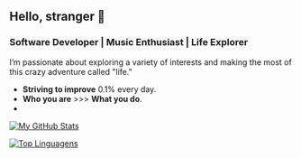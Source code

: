 ## Hello, stranger 👋

### Software Developer | Music Enthusiast | Life Explorer

I’m passionate about exploring a variety of interests and making the most of this crazy adventure called "life."

- **Striving to improve** 0.1% every day.
- **Who you are** >>> **What you do**.
- 
[![My GitHub Stats](https://github-readme-stats.vercel.app/api?username=blopawitt&show_icons=true&count_private=true&include_all_commits=true&title_color=0891b2&text_color=ffffff&icon_color=0891b2&bg_color=1c1917&hide_border=true)](https://github.com/blopawitt)

[![Top Linguagens](https://github-readme-stats.vercel.app/api/top-langs/?username=blopawitt&layout=compact&title_color=0891b2&text_color=ffffff&bg_color=1c1917&hide_border=true)](https://github.com/anuraghazra/github-readme-stats)

